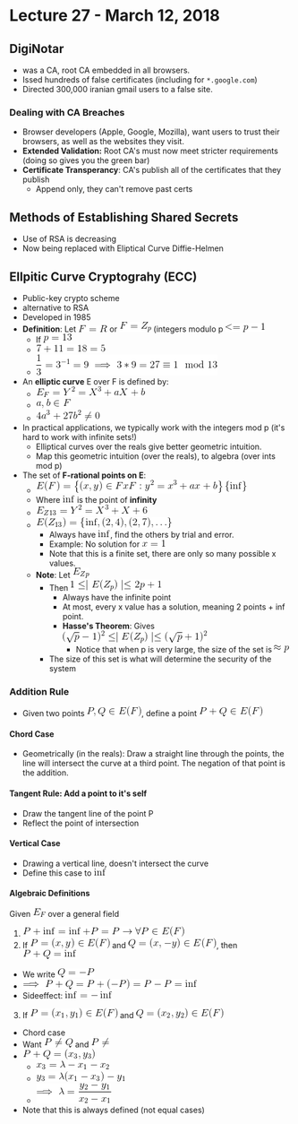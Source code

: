 # Lecture 27 - March 12, 2018

## DigiNotar
- was a CA, root CA embedded in all browsers.
- Issed hundreds of false certificates (including for `*.google.com`)
- Directed 300,000 iranian gmail users to a false site.

### Dealing with CA Breaches
- Browser developers (Apple, Google, Mozilla), want users to trust their browsers, as well as the websites they visit.
- **Extended Validation:** Root CA's must now meet stricter requirements (doing so gives you the green bar)
- **Certificate Transperancy**: CA's publish all of the certificates that they publish
  - Append only, they can't remove past certs

## Methods of Establishing Shared Secrets
- Use of RSA is decreasing
- Now being replaced with Eliptical Curve Diffie-Helmen

## Ellpitic Curve Cryptograhy (ECC)
- Public-key crypto scheme
- alternative to RSA
- Developed in 1985
- **Definition**: Let ![latex-fee70da5-1901-445e-a201-e50a436a26be](data/lecture27/latex-fee70da5-1901-445e-a201-e50a436a26be.png) or ![latex-d085f4d8-7b96-4794-8b33-894e0db2d900](data/lecture27/latex-d085f4d8-7b96-4794-8b33-894e0db2d900.png) (integers modulo p ![latex-5a023c70-8f58-41d9-8c29-3e5b874683c8](data/lecture27/latex-5a023c70-8f58-41d9-8c29-3e5b874683c8.png)
  - If ![latex-b80b5f9b-cee7-43cd-b6ec-e0de978abf01](data/lecture27/latex-b80b5f9b-cee7-43cd-b6ec-e0de978abf01.png)
  - ![latex-6fae50d8-637c-4317-9d14-d6bc912bd555](data/lecture27/latex-6fae50d8-637c-4317-9d14-d6bc912bd555.png)
  - ![latex-5fe2e44c-80ff-41d9-ba48-a4002e1e3eda](data/lecture27/latex-5fe2e44c-80ff-41d9-ba48-a4002e1e3eda.png)
- An **elliptic curve** E over F is defined by:
  - ![latex-4d4ccfe9-deae-44ab-8062-b7e905978662](data/lecture27/latex-4d4ccfe9-deae-44ab-8062-b7e905978662.png)
  - ![latex-b1e4fb9a-2641-4db5-b686-d0e3955cc5a6](data/lecture27/latex-b1e4fb9a-2641-4db5-b686-d0e3955cc5a6.png)
  - ![latex-4d914409-e169-4578-9503-3f80ba00f19b](data/lecture27/latex-4d914409-e169-4578-9503-3f80ba00f19b.png)
- In practical applications, we typically work with the integers mod p (it's hard to work with infinite sets!)
  - Elliptical curves over the reals give better geometric intuition.
  - Map this geometric intuition (over the reals), to algebra (over ints mod p)
- The set of **F-rational points on E**:
  - ![latex-52927536-3dcb-47ab-9bf7-a37ca38fdfdf](data/lecture27/latex-52927536-3dcb-47ab-9bf7-a37ca38fdfdf.png)
  - Where ![latex-e63b3268-6709-46b7-aae2-a207e1455c1c](data/lecture27/latex-e63b3268-6709-46b7-aae2-a207e1455c1c.png) is the point of **infinity**
  - ![latex-c30b164c-d81e-42e3-bac4-e72eae9cb02b](data/lecture27/latex-c30b164c-d81e-42e3-bac4-e72eae9cb02b.png)
  - ![latex-2d005490-e9e3-4738-ac4f-28b155560bf1](data/lecture27/latex-2d005490-e9e3-4738-ac4f-28b155560bf1.png)
    - Always have ![latex-21d2a118-6c73-41d4-8a8e-97fa76b2243b](data/lecture27/latex-21d2a118-6c73-41d4-8a8e-97fa76b2243b.png), find the others by trial and error.
    - Example: No solution for ![latex-bbd3c60c-fd4f-49a9-9d19-94e22c37ef69](data/lecture27/latex-bbd3c60c-fd4f-49a9-9d19-94e22c37ef69.png)
    - Note that this is a finite set, there are only so many possible x values.
  - **Note**: Let ![latex-d96e5c31-ffbe-479b-8f02-a2a69bae4fec](data/lecture27/latex-d96e5c31-ffbe-479b-8f02-a2a69bae4fec.png)
    - Then ![latex-111dcf1a-d112-4a88-adfe-c73f2efcb3a5](data/lecture27/latex-111dcf1a-d112-4a88-adfe-c73f2efcb3a5.png)
      - Always have the infinite point
      - At most, every x value has a solution, meaning 2 points + inf point.
      - **Hasse's Theorem**: Gives ![latex-d51f83f4-b737-4e71-be02-06e3b074880a](data/lecture27/latex-d51f83f4-b737-4e71-be02-06e3b074880a.png)
        - Notice that when p is very large, the size of the set is ![latex-99c315d4-0d4f-4fb0-96ec-d053755b7ffc](data/lecture27/latex-99c315d4-0d4f-4fb0-96ec-d053755b7ffc.png)
    - The size of this set is what will determine the security of the system

### Addition Rule
- Given two points ![latex-8537a267-3745-46b7-aa67-a99423c7435e](data/lecture27/latex-8537a267-3745-46b7-aa67-a99423c7435e.png), define a point ![latex-00dc2d5a-ed8a-488a-89b3-297666ea1f10](data/lecture27/latex-00dc2d5a-ed8a-488a-89b3-297666ea1f10.png)

#### Chord Case
- Geometrically (in the reals): Draw a straight line through the points, the line will intersect the curve at a third point. The negation of that point is the addition.

#### Tangent Rule: Add a point to it's self
- Draw the tangent line of the point P
- Reflect the point of intersection

#### Vertical Case
- Drawing a vertical line, doesn't intersect the curve
- Define this case to ![latex-29f9baff-f308-4e1c-a848-5f716794ef08](data/lecture27/latex-29f9baff-f308-4e1c-a848-5f716794ef08.png)

#### Algebraic Definitions
Given ![latex-2b7ddf67-2faf-4bb9-ae57-09de1c1a541d](data/lecture27/latex-2b7ddf67-2faf-4bb9-ae57-09de1c1a541d.png) over a general field

1. ![latex-4f785c65-48e9-473d-806d-a51848003fa3](data/lecture27/latex-4f785c65-48e9-473d-806d-a51848003fa3.png)
2. If ![latex-d9ec6411-489c-46fa-8e75-d132a3aa4bcb](data/lecture27/latex-d9ec6411-489c-46fa-8e75-d132a3aa4bcb.png) and ![latex-077e2dcc-d9fa-437c-a833-8be16e23c6eb](data/lecture27/latex-077e2dcc-d9fa-437c-a833-8be16e23c6eb.png), then ![latex-a62db2be-8479-4771-8059-e4e89e64d39e](data/lecture27/latex-a62db2be-8479-4771-8059-e4e89e64d39e.png)
  - We write ![latex-1ca5f6a1-72a3-4a54-8038-a84cd921f1ea](data/lecture27/latex-1ca5f6a1-72a3-4a54-8038-a84cd921f1ea.png)
  - ![latex-7f3f8e7d-c42d-4e11-bd14-199f89200bbe](data/lecture27/latex-7f3f8e7d-c42d-4e11-bd14-199f89200bbe.png)
  - Sideeffect: ![latex-e8a63923-2981-4aa0-9163-bd4831afef61](data/lecture27/latex-e8a63923-2981-4aa0-9163-bd4831afef61.png)
3. If ![latex-56f2fdff-b3a7-4f0c-9ebe-af4047810907](data/lecture27/latex-56f2fdff-b3a7-4f0c-9ebe-af4047810907.png) and ![latex-11d178f6-655a-4937-97df-f2346d4a9eaa](data/lecture27/latex-11d178f6-655a-4937-97df-f2346d4a9eaa.png)
  - Chord case
  - Want ![latex-e34d7399-12d7-4bc8-8772-56916a6759b1](data/lecture27/latex-e34d7399-12d7-4bc8-8772-56916a6759b1.png) and ![latex-2fb3302b-d32b-4ba5-8b21-053f10631fd6](data/lecture27/latex-2fb3302b-d32b-4ba5-8b21-053f10631fd6.png)
  - ![latex-ab7fdc51-e1f3-40b2-9b0c-24baa4ce43a7](data/lecture27/latex-ab7fdc51-e1f3-40b2-9b0c-24baa4ce43a7.png)
    - ![latex-7a203cd9-f4b1-4111-952f-045d0a3e7495](data/lecture27/latex-7a203cd9-f4b1-4111-952f-045d0a3e7495.png)
    - ![latex-076ed3ad-4713-4970-8dcf-203e81886dda](data/lecture27/latex-076ed3ad-4713-4970-8dcf-203e81886dda.png)
    - ![latex-cc64c665-9977-457d-b09e-4d02b239afbb](data/lecture27/latex-cc64c665-9977-457d-b09e-4d02b239afbb.png)
  - Note that this is always defined (not equal cases)
